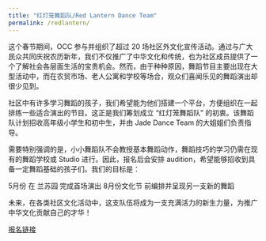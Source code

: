 ```yaml
---
title: "红灯笼舞蹈队/Red Lantern Dance Team"
permalink: /redlantern/
---
```


这个春节期间，OCC 参与并组织了超过 20 场社区外文化宣传活动。通过与广大民众共同庆祝农历新年，我们不仅推广了中华文化和传统，也为社区成员提供了一个了解社会各层面生活的宝贵机会。然而，由于种种原因，舞蹈节目主要出现在大型活动中，而在农贸市场、老人公寓和学校等场合，观众们喜闻乐见的舞蹈演出却很少见到。

社区中有许多学习舞蹈的孩子，我们希望能为他们搭建一个平台，方便组织在一起排练一些适合演出的节目。这正是我们筹划成立 “红灯笼舞蹈队” 的初衷。该舞蹈队计划招收高年级小学生和初中生，并由 Jade Dance Team 的大姐姐们负责指导。

需要特别强调的是，小小舞蹈队不会教授基本舞蹈动作，舞蹈技巧的学习仍需在现有的舞蹈学校或 Studio 进行。因此，报名后会安排 audition，希望能够招收到具备一定舞蹈基础的孩子们。我们的目标是：

5月份 在 兰苏园 完成首场演出
8月份文化节 前编排并呈现另一支新的舞蹈

未来，在各类社区文化活动中，这支队伍将成为一支充满活力的新生力量，为推广中华文化贡献自己的才华！

[报名链接](https://docs.google.com/forms/d/e/1FAIpQLScdIBhlilHZHbHbzdJpN7bsZbPrVoq2vW4z7TiKGYQWyqEwQA/viewform?usp=header)
